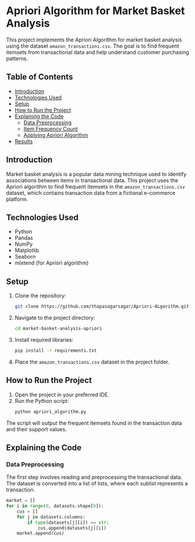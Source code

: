# Apriori Algorithm for Market Basket Analysis

This project implements the Apriori Algorithm for market basket analysis using the dataset `amazon_transactions.csv`. The goal is to find frequent itemsets from transactional data and help understand customer purchasing patterns.

## Table of Contents
- [Introduction](#introduction)
- [Technologies Used](#technologies-used)
- [Setup](#setup)
- [How to Run the Project](#how-to-run-the-project)
- [Explaining the Code](#explaining-the-code)
  - [Data Preprocessing](#data-preprocessing)
  - [Item Frequency Count](#item-frequency-count)
  - [Applying Apriori Algorithm](#applying-apriori-algorithm)
- [Results](#results)

## Introduction
Market basket analysis is a popular data mining technique used to identify associations between items in transactional data. This project uses the Apriori algorithm to find frequent itemsets in the `amazon_transactions.csv` dataset, which contains transaction data from a fictional e-commerce platform.

## Technologies Used
- Python
- Pandas
- NumPy
- Matplotlib
- Seaborn
- mlxtend (for Apriori algorithm)

## Setup

1. Clone the repository:
    ```bash
    git clone https://github.com/thapasagarsagar/Apriori-ALgorithm.git
    ```

2. Navigate to the project directory:
    ```bash
    cd market-basket-analysis-apriori
    ```

3. Install required libraries:
    ```bash
    pip install -r requirements.txt
    ```

4. Place the `amazon_transactions.csv` dataset in the project folder.

## How to Run the Project

1. Open the project in your preferred IDE.
2. Run the Python script:
    ```bash
    python apriori_algorithm.py
    ```

The script will output the frequent itemsets found in the transaction data and their support values.

## Explaining the Code

### Data Preprocessing
The first step involves reading and preprocessing the transactional data. The dataset is converted into a list of lists, where each sublist represents a transaction.

```python
market = []
for i in range(0, datasets.shape[0]):
    cus = []
    for j in datasets.columns:
        if type(datasets[j][i]) == str:
            cus.append(datasets[j][i])
    market.append(cus)
